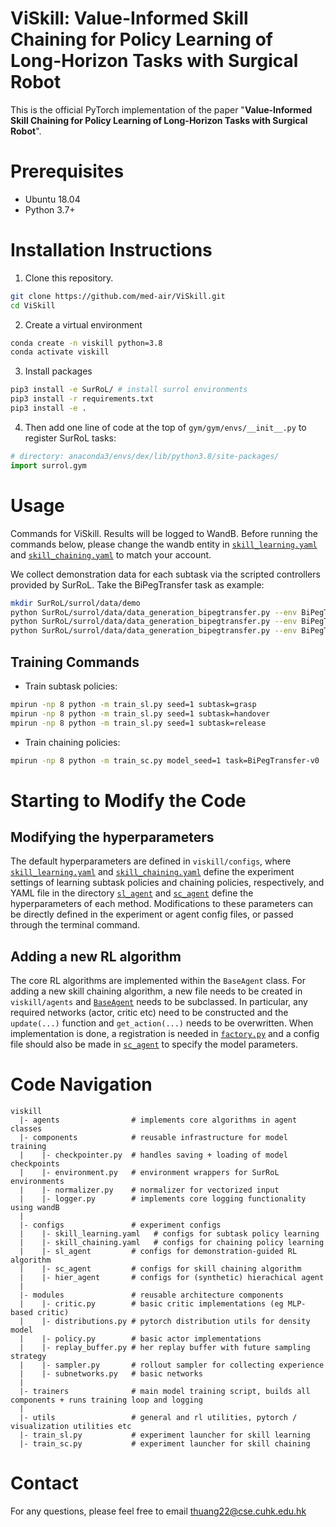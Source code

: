# ViSkill: Value-Informed Skill Chaining for Policy Learning of Long-Horizon Tasks with Surgical Robot
This is the official PyTorch implementation of the paper "**Value-Informed Skill Chaining for Policy Learning of Long-Horizon Tasks with Surgical Robot**". 
<!-- <p align="left">
  <img width="98%" src="docs/resources/viskill_teaser.png">
</p> -->

# Prerequisites
* Ubuntu 18.04
* Python 3.7+


# Installation Instructions

1. Clone this repository.
```bash
git clone https://github.com/med-air/ViSkill.git
cd ViSkill
```

2. Create a virtual environment
```bash
conda create -n viskill python=3.8
conda activate viskill
```

3. Install packages

```bash
pip3 install -e SurRoL/	# install surrol environments
pip3 install -r requirements.txt
pip3 install -e .
```

4. Then add one line of code at the top of `gym/gym/envs/__init__.py` to register SurRoL tasks:

```python
# directory: anaconda3/envs/dex/lib/python3.8/site-packages/
import surrol.gym
```

# Usage
Commands for ViSkill. Results will be logged to WandB. Before running the commands below, please change the wandb entity in [```skill_learning.yaml```](viskill/configs/skill_learning.yaml#L32) and [```skill_chaining.yaml```](viskill/configs/skill_chaining.yaml#L39) to match your account.

We collect demonstration data for each subtask via the scripted controllers provided by SurRoL. Take the BiPegTransfer task as example:
```bash
mkdir SurRoL/surrol/data/demo
python SurRoL/surrol/data/data_generation_bipegtransfer.py --env BiPegTransfer-v0 --subtask grasp
python SurRoL/surrol/data/data_generation_bipegtransfer.py --env BiPegTransfer-v0 --subtask handover
python SurRoL/surrol/data/data_generation_bipegtransfer.py --env BiPegTransfer-v0 --subtask release
```
## Training Commands 

- Train subtask policies:
```bash
mpirun -np 8 python -m train_sl.py seed=1 subtask=grasp
mpirun -np 8 python -m train_sl.py seed=1 subtask=handover
mpirun -np 8 python -m train_sl.py seed=1 subtask=release
```

- Train chaining policies:
```bash
mpirun -np 8 python -m train_sc.py model_seed=1 task=BiPegTransfer-v0
```


# Starting to Modify the Code
## Modifying the hyperparameters
The default hyperparameters are defined in `viskill/configs`, where [```skill_learning.yaml```](viskill/configs/skill_learning.yaml) and [```skill_chaining.yaml```](viskill/configs/skill_chaining.yaml) define the experiment settings of learning subtask policies and chaining policies, respectively, and YAML file in the directory [```sl_agent```](viskill/configs/sl_agent) and [```sc_agent```](viskill/configs/sc_agent) define the hyperparameters of each method. Modifications to these parameters can be directly defined in the experiment or agent config files, or passed through the terminal command.

## Adding a new RL algorithm
The core RL algorithms are implemented within the `BaseAgent` class. For adding a new skill chaining algorithm, a new file needs to be created in
`viskill/agents` and [```BaseAgent```](viskill/agents/base.py#L8) needs to be subclassed. In particular, any required
networks (actor, critic etc) need to be constructed and the `update(...)` function and `get_action(...)` needs to be overwritten. When implementation is done, a registration is needed in [```factory.py```](viskill/agents/factory.py) and a config file should also be made in [```sc_agent```](viskill/configs/sc_agent) to specify the model parameters. 

# Code Navigation

```
viskill
  |- agents                # implements core algorithms in agent classes
  |- components            # reusable infrastructure for model training
  |    |- checkpointer.py  # handles saving + loading of model checkpoints
  |    |- environment.py   # environment wrappers for SurRoL environments
  |    |- normalizer.py    # normalizer for vectorized input
  |    |- logger.py        # implements core logging functionality using wandB
  |
  |- configs               # experiment configs 
  |    |- skill_learning.yaml   # configs for subtask policy learning
  |    |- skill_chaining.yaml   # configs for chaining policy learning
  |    |- sl_agent         # configs for demonstration-guided RL algorithm
  |    |- sc_agent         # configs for skill chaining algorithm
  |    |- hier_agent       # configs for (synthetic) hierachical agent
  |
  |- modules               # reusable architecture components
  |    |- critic.py        # basic critic implementations (eg MLP-based critic)
  |    |- distributions.py # pytorch distribution utils for density model
  |    |- policy.py    	   # basic actor implementations
  |    |- replay_buffer.py # her replay buffer with future sampling strategy
  |    |- sampler.py       # rollout sampler for collecting experience
  |    |- subnetworks.py   # basic networks
  |
  |- trainers              # main model training script, builds all components + runs training loop and logging
  |
  |- utils                 # general and rl utilities, pytorch / visualization utilities etc
  |- train_sl.py           # experiment launcher for skill learning
  |- train_sc.py           # experiment launcher for skill chaining
```

# Contact
For any questions, please feel free to email thuang22@cse.cuhk.edu.hk
